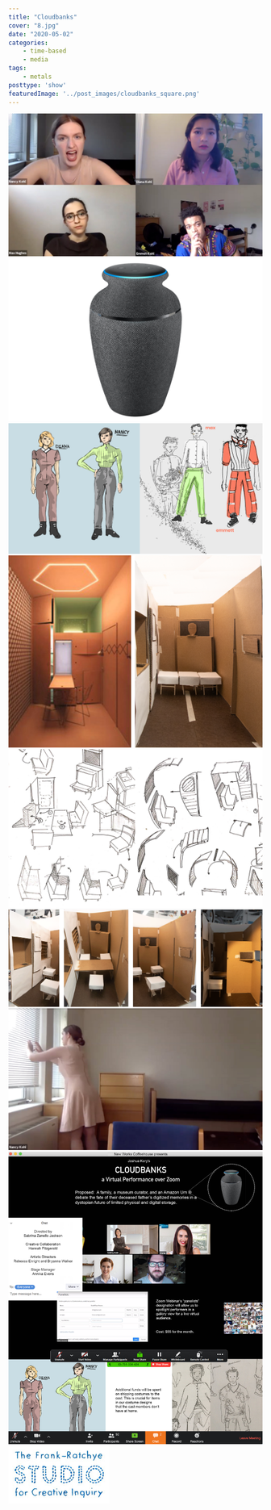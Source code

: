 ```yaml
---
title: "Cloudbanks"
cover: "8.jpg"
date: "2020-05-02"
categories:
    - time-based
    - media
tags:
    - metals
posttype: 'show'
featuredImage: '../post_images/cloudbanks_square.png'
---
```


<img src="../post_images/cloudbanks/screenshot.jpg">

<img src="../post_images/cloudbanks/amazon_urn.png">

<img src="../post_images/cloudbanks/costumes_design.png">

<img src="../post_images/cloudbanks/set_design_overview.png">

<img src="../post_images/cloudbanks/sketchbook.jpg">

<img src="../post_images/cloudbanks/model_walls.png">

<img src="../post_images/cloudbanks/nancy.jpg">

<img src="../post_images/cloudbanks/residency_in_room.jpg">

<img src="../post_images/cloudbanks/studio_logo.jpg">